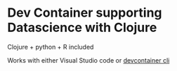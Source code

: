 # Dev Container supporting Datascience with Clojure

Clojure + python + R included

Works with either Visual Studio code or [devcontainer cli](https://github.com/devcontainers/cli)
